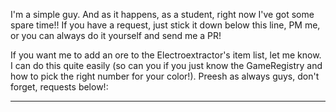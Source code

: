 I'm a simple guy. And as it happens, as a student, right now I've got some spare time!! If you have a request, just stick it down below this line, PM me, or you can always do it yourself and send me a PR!

If you want me to add an ore to the Electroextractor's item list, let me know. I can do this quite easily (so can you if you just know the GameRegistry and how to pick the right number for your color!). Preesh as always guys, don't forget, requests below!:

_____________________________________________________________________________________________________________________________

